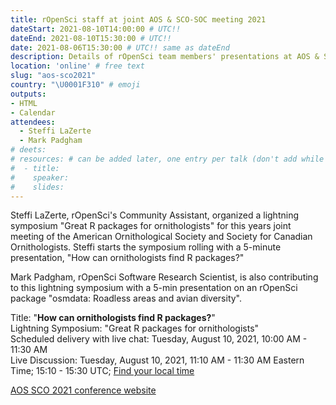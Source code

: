 ```yaml
---
title: rOpenSci staff at joint AOS & SCO-SOC meeting 2021
dateStart: 2021-08-10T14:00:00 # UTC!!
dateEnd: 2021-08-10T15:30:00 # UTC!!
date: 2021-08-06T15:30:00 # UTC!! same as dateEnd
description: Details of rOpenSci team members' presentations at AOS & SCO-SOC 2021
location: 'online' # free text
slug: "aos-sco2021"
country: "\U0001F310" # emoji
outputs: 
- HTML
- Calendar 
attendees:
  - Steffi LaZerte
  - Mark Padgham
# deets: 
# resources: # can be added later, one entry per talk (don't add while still empty, add once there are resources)
#  - title: 
#    speaker: 
#    slides: 
---
```


Steffi LaZerte, rOpenSci's Community Assistant, organized a lightning symposium "Great R packages for ornithologists" for this years joint meeting of the American Ornithological Society and Society for Canadian Ornithologists. Steffi starts the symposium rolling with a 5-minute presentation, "How can ornithologists find R packages?"

Mark Padgham, rOpenSci Software Research Scientist, is also contributing to this lightning symposium with a 5-min presentation on an rOpenSci package "osmdata: Roadless areas and avian diversity".

Title: "**How can ornithologists find R packages?**"</br>
Lightning Symposium: "Great R packages for ornithologists"</br>
Scheduled delivery with live chat: Tuesday, August 10, 2021, 10:00 AM - 11:30 AM<br>
Live Discussion: Tuesday, August 10, 2021, 11:10 AM - 11:30 AM Eastern Time; 15:10 - 15:30 UTC; [Find your local time](https://www.timeanddate.com/worldclock/converter.html?iso=20210803T151000&p1=1440&p2=250)





[AOS SCO 2021 conference website](https://meeting.americanornithology.org/)

